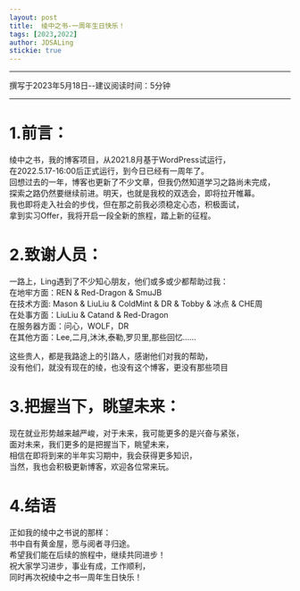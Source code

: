 ```yaml
---
layout: post
title:  绫中之书-一周年生日快乐！
tags: [2023,2022]
author: JDSALing
stickie: true
---
```


---
撰写于2023年5月18日--建议阅读时间：5分钟

---

# 1.前言：
绫中之书，我的博客项目，从2021.8月基于WordPress试运行，  
在2022.5.17-16:00后正式运行，到今日已经有一周年了。  
回想过去的一年，博客也更新了不少文章，但我仍然知道学习之路尚未完成，  
探索之路仍然要继续前进。明天，也就是我校的双选会，即将拉开帷幕。  
我也即将走入社会的步伐，但在那之前我必须稳定心态，积极面试，  
拿到实习Offer，我将开启一段全新的旅程，踏上新的征程。

# 2.致谢人员：
一路上，Ling遇到了不少知心朋友，他们或多或少都帮助过我：  
在地牢方面：REN & Red-Dragon & SmuJB  
在技术方面: Mason & LiuLiu & ColdMint & DR & Tobby & 冰点 & CHE周  
在处事方面：LiuLiu & Catand & Red-Dragon  
在服务器方面：问心，WOLF，DR  
在其他方面：Lee,二月,沐沐,泰勒,罗贝里,那些回忆……

这些贵人，都是我路途上的引路人，感谢他们对我的帮助，  
没有他们，就没有现在的绫，也没有这个博客，更没有那些项目

# 3.把握当下，眺望未来：
现在就业形势越来越严峻，对于未来，我可能更多的是兴奋与紧张，  
面对未来，我们更多的是把握当下，眺望未来，  
相信在即将到来的半年实习期中，我会获得更多知识，  
当然，我也会积极更新博客，欢迎各位常来玩。

# 4.结语
正如我的绫中之书说的那样：  
书中自有黄金屋，愿与阅者寻归途。   
希望我们能在后续的旅程中，继续共同进步！  
祝大家学习进步，事业有成，工作顺利，  
同时再次祝绫中之书一周年生日快乐！


